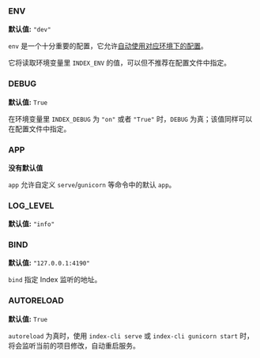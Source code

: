 ### ENV

**默认值:** `"dev"`

`env` 是一个十分重要的配置，它允许[自动使用对应环境下的配置](./index.md#_3)。

它将读取环境变量里 `INDEX_ENV` 的值，可以但不推荐在配置文件中指定。

### DEBUG

**默认值:** `True`

在环境变量里 `INDEX_DEBUG` 为 `"on"` 或者 `"True"` 时，`DEBUG` 为真；该值同样可以在配置文件中指定。

### APP

**没有默认值**

`app` 允许自定义 `serve`/`gunicorn` 等命令中的默认 `app`。

### LOG_LEVEL

**默认值:** `"info"`

### BIND

**默认值:** `"127.0.0.1:4190"`

`bind` 指定 Index 监听的地址。

### AUTORELOAD

**默认值:** `True`

`autoreload` 为真时，使用 `index-cli serve` 或 `index-cli gunicorn start` 时，将会监听当前的项目修改，自动重启服务。
